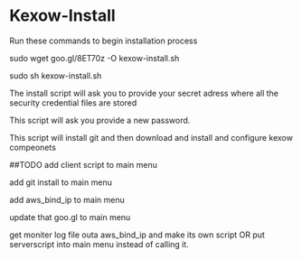 Kexow-Install
=============
Run these commands to begin installation process

sudo wget goo.gl/8ET70z -O kexow-install.sh


sudo sh kexow-install.sh

The install script will ask you to provide your secret adress where all the security credential files are stored

This script will ask you provide a new password.

This script will install git and then download and install and configure kexow compeonets

##TODO
add client script to main menu

add git install to main menu

add aws_bind_ip to main menu

update that goo.gl to main menu

get moniter log file outa aws_bind_ip and make its own script
OR
put serverscript into main menu instead of calling it.
